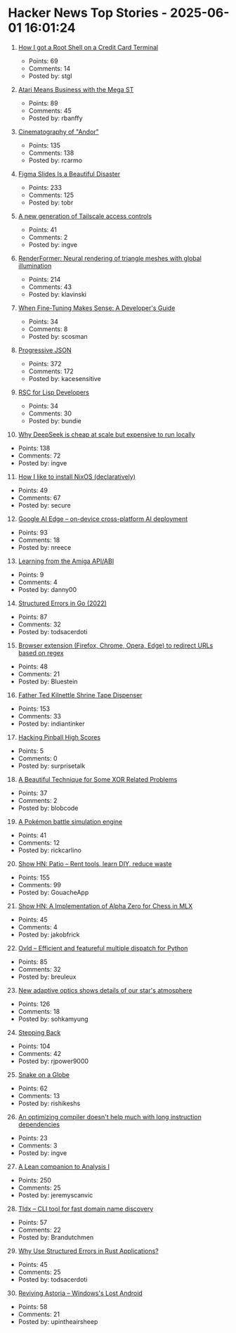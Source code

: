 # Hacker News Top Stories - 2025-06-01 16:01:24

1. [How I got a Root Shell on a Credit Card Terminal](https://stefan-gloor.ch/yomani-hack)
   - Points: 69
   - Comments: 14
   - Posted by: stgl

2. [Atari Means Business with the Mega ST](https://www.goto10retro.com/p/atari-means-business-with-the-mega)
   - Points: 89
   - Comments: 45
   - Posted by: rbanffy

3. [Cinematography of "Andor"](https://www.pushing-pixels.org/2025/05/20/cinematography-of-andor-interview-with-christophe-nuyens.html)
   - Points: 135
   - Comments: 138
   - Posted by: rcarmo

4. [Figma Slides Is a Beautiful Disaster](https://allenpike.com/2025/figma-slides-beautiful-disaster)
   - Points: 233
   - Comments: 125
   - Posted by: tobr

5. [A new generation of Tailscale access controls](https://tailscale.com/blog/grants-ga)
   - Points: 41
   - Comments: 2
   - Posted by: ingve

6. [RenderFormer: Neural rendering of triangle meshes with global illumination](https://microsoft.github.io/renderformer/)
   - Points: 214
   - Comments: 43
   - Posted by: klavinski

7. [When Fine-Tuning Makes Sense: A Developer's Guide](https://getkiln.ai/blog/why_fine_tune_LLM_models_and_how_to_get_started)
   - Points: 34
   - Comments: 8
   - Posted by: scosman

8. [Progressive JSON](https://overreacted.io/progressive-json/)
   - Points: 372
   - Comments: 172
   - Posted by: kacesensitive

9. [RSC for Lisp Developers](https://overreacted.io/rsc-for-lisp-developers/)
   - Points: 34
   - Comments: 30
   - Posted by: bundie

10. [Why DeepSeek is cheap at scale but expensive to run locally](https://www.seangoedecke.com/inference-batching-and-deepseek/)
   - Points: 138
   - Comments: 72
   - Posted by: ingve

11. [How I like to install NixOS (declaratively)](https://michael.stapelberg.ch/posts/2025-06-01-nixos-installation-declarative/)
   - Points: 49
   - Comments: 67
   - Posted by: secure

12. [Google AI Edge – on-device cross-platform AI deployment](https://ai.google.dev/edge)
   - Points: 93
   - Comments: 18
   - Posted by: nreece

13. [Learning from the Amiga API/ABI](https://asm-basic-coder.neocities.org/rants/amigaapilearn)
   - Points: 9
   - Comments: 4
   - Posted by: danny00

14. [Structured Errors in Go (2022)](https://southcla.ws/structured-errors-in-go)
   - Points: 87
   - Comments: 32
   - Posted by: todsacerdoti

15. [Browser extension (Firefox, Chrome, Opera, Edge) to redirect URLs based on regex](https://github.com/einaregilsson/Redirector)
   - Points: 48
   - Comments: 21
   - Posted by: Bluestein

16. [Father Ted Kilnettle Shrine Tape Dispenser](https://stephencoyle.net/kilnettle)
   - Points: 153
   - Comments: 33
   - Posted by: indiantinker

17. [Hacking Pinball High Scores](https://gwern.net/blog/2025/pinball-hacking)
   - Points: 5
   - Comments: 0
   - Posted by: surprisetalk

18. [A Beautiful Technique for Some XOR Related Problems](https://codeforces.com/blog/entry/68953)
   - Points: 37
   - Comments: 2
   - Posted by: blobcode

19. [A Pokémon battle simulation engine](https://github.com/pkmn/engine)
   - Points: 41
   - Comments: 12
   - Posted by: rickcarlino

20. [Show HN: Patio – Rent tools, learn DIY, reduce waste](https://patio.so)
   - Points: 155
   - Comments: 99
   - Posted by: GouacheApp

21. [Show HN: A Implementation of Alpha Zero for Chess in MLX](https://github.com/koogle/mlx-playground/tree/main/chesszero)
   - Points: 45
   - Comments: 4
   - Posted by: jakobfrick

22. [Ovld – Efficient and featureful multiple dispatch for Python](https://github.com/breuleux/ovld)
   - Points: 85
   - Comments: 32
   - Posted by: breuleux

23. [New adaptive optics shows details of our star's atmosphere](https://nso.edu/press-release/new-adaptive-optics-shows-stunning-details-of-our-stars-atmosphere/)
   - Points: 126
   - Comments: 18
   - Posted by: sohkamyung

24. [Stepping Back](https://rjp.io/blog/2025-05-31-stepping-back)
   - Points: 104
   - Comments: 42
   - Posted by: rjpower9000

25. [Snake on a Globe](https://engaging-data.com/snake-globe/)
   - Points: 62
   - Comments: 13
   - Posted by: rishikeshs

26. [An optimizing compiler doesn't help much with long instruction dependencies](https://johnnysswlab.com/an-optimizing-compiler-doesnt-help-much-with-long-instruction-dependencies/)
   - Points: 23
   - Comments: 3
   - Posted by: ingve

27. [A Lean companion to Analysis I](https://terrytao.wordpress.com/2025/05/31/a-lean-companion-to-analysis-i/)
   - Points: 250
   - Comments: 25
   - Posted by: jeremyscanvic

28. [Tldx – CLI tool for fast domain name discovery](https://github.com/brandonyoungdev/tldx)
   - Points: 57
   - Comments: 22
   - Posted by: Brandutchmen

29. [Why Use Structured Errors in Rust Applications?](https://home.expurple.me/posts/why-use-structured-errors-in-rust-applications/)
   - Points: 45
   - Comments: 25
   - Posted by: todsacerdoti

30. [Reviving Astoria – Windows's Lost Android](https://trungnt2910.com/astoria-windows-android/)
   - Points: 58
   - Comments: 21
   - Posted by: upintheairsheep

